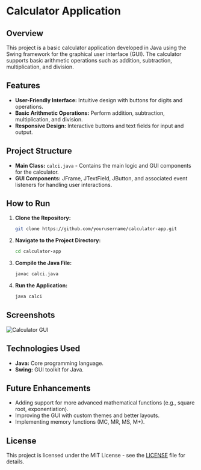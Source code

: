
# Calculator Application

## Overview
This project is a basic calculator application developed in Java using the Swing framework for the graphical user interface (GUI). The calculator supports basic arithmetic operations such as addition, subtraction, multiplication, and division.

## Features
- **User-Friendly Interface:** Intuitive design with buttons for digits and operations.
- **Basic Arithmetic Operations:** Perform addition, subtraction, multiplication, and division.
- **Responsive Design:** Interactive buttons and text fields for input and output.

## Project Structure
- **Main Class:** `calci.java` - Contains the main logic and GUI components for the calculator.
- **GUI Components:** JFrame, JTextField, JButton, and associated event listeners for handling user interactions.

## How to Run
1. **Clone the Repository:**
   ```bash
   git clone https://github.com/yourusername/calculator-app.git
   ```
2. **Navigate to the Project Directory:**
   ```bash
   cd calculator-app
   ```
3. **Compile the Java File:**
   ```bash
   javac calci.java
   ```
4. **Run the Application:**
   ```bash
   java calci
   ```

## Screenshots
![Calculator GUI](path-to-screenshot.png)

## Technologies Used
- **Java:** Core programming language.
- **Swing:** GUI toolkit for Java.

## Future Enhancements
- Adding support for more advanced mathematical functions (e.g., square root, exponentiation).
- Improving the GUI with custom themes and better layouts.
- Implementing memory functions (MC, MR, MS, M+).

## License
This project is licensed under the MIT License - see the [LICENSE](LICENSE) file for details.
